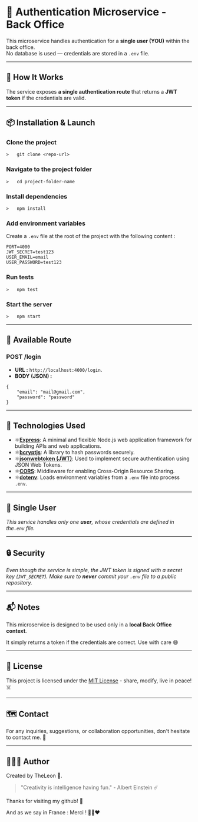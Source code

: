 # 🔐 Authentication Microservice - Back Office

This microservice handles authentication for a **single user (YOU)** within the back office.  
No database is used — credentials are stored in a `.env` file.

---

## 🚀 How It Works

The service exposes **a single authentication route** that returns a **JWT token** if the credentials are valid.

---

## 📦 Installation & Launch

### Clone the project

    >   git clone <repo-url>

### Navigate to the project folder

    >   cd project-folder-name

### Install dependencies

    >   npm install

### Add environment variables

Create a `.env` file at the root of the project with the following content :

```
PORT=4000
JWT_SECRET=test123
USER_EMAIL=email
USER_PASSWORD=test123
```

### Run tests

    >   npm test

### Start the server

    >   npm start

---

## 📡 Available Route

### POST /login

- **URL :** `http://localhost:4000/login`.
- **BODY (JSON) :**

```
{
    "email": "mail@gmail.com",
    "password": "password"
}
```

---

## 🎴 Technologies Used

- ⚛️[**Express**](https://expressjs.com/): A minimal and flexible Node.js web application framework for building APIs and web applications.
- ⚛️[**bcryptjs**](https://www.npmjs.com/package/bcryptjs): A library to hash passwords securely.
- ⚛️[**jsonwebtoken (JWT)**](https://www.npmjs.com/package/jsonwebtoken): Used to implement secure authentication using JSON Web Tokens.
- ⚛️[**CORS**](https://www.npmjs.com/package/cors): Middleware for enabling Cross-Origin Resource Sharing.
- ⚛️[**dotenv**](https://www.npmjs.com/package/dotenv): Loads environment variables from a `.env` file into process `.env`.

---

## 👤 Single User

_This service handles only one **user**, whose credentials are defined in the`.env` file._

---

## 🔒 Security

_Even though the service is simple, the JWT token is signed with a secret key (`JWT_SECRET`). Make sure to **never** commit your `.env` file to a public repository._

---

## 📬 Notes

This microservice is designed to be used only in a **local Back Office context**.

It simply returns a token if the credentials are correct. Use with care 😄

---

## 🏯 License

This project is licensed under the [MIT License](LICENSE.md) - share, modify, live in peace! ☠️

---

## 🗺️ Contact

For any inquiries, suggestions, or collaboration opportunities, don't hesitate to contact me. 📜

---

## 🧑🏻‍💻 Author

Created by TheLeon 🦁.

> "Creativity is intelligence having fun." - Albert Einstein ☄️

Thanks for visiting my github! 🩵

And as we say in France : Merci ! 💙🤍❤️
